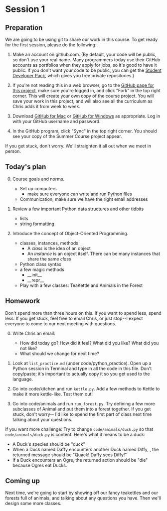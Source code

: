Session 1
=========

Preparation
-----------

We are going to be using git to share our work in this course. To get ready for
the first session, please do the following: 

1. Make an account on github.com. (By default, your code will be public, so don't 
use your real name. Many programmers today use their GitHub accounts as 
portfolios when they apply for jobs, so it's good to have it public. If you don't 
want your code to be public, you can get the 
[Student Developer Pack](https://education.github.com/pack/join), which gives you 
free private repositories.)

2. If you're not reading this in a web browser, go to the 
   [GitHub page for this project](https://github.com/cproctor/summer_course), 
   make sure you're logged in, and click "Fork" in the top right corner. This 
   will create your own copy of the course project. You will save your work in this 
   project, and will also see all the curriculum as Chris adds it from week to week.

3. Download [GitHub for Mac](https://mac.github.com/) or 
   [GitHub for Windows](https://windows.github.com/) as appropriate. Log in with 
   your GitHub username and password.

4. In the GitHub program, click "Sync" in the top right corner. You should see your
   copy of the Summer Course project appear. 

If you get stuck, don't worry. We'll straighten it all out when we meet in person.

Today's plan
------------

0. Course goals and norms.

    - Set up computers
        - make sure everyone can write and run Python files
    - Communication; make sure we have the right email addresses

1. Review a few important Python data structures and other tidbits

    - lists
    - string formatting

1. Introduce the concept of Object-Oriented Programming.

    - classes, instances, methods
        - A *class* is the idea of an object
        - An *instance* is an object itself. There can be many instances that
          share the same *class*
    - Python class syntax
    - a few magic methods
        - \_\_init\_\_
        - \_\_repr\_\_
    - Play with a few classes: TeaKettle and Animals in the Forest

Homework
--------

Don't spend more than three hours on this. If you want to spend less, spend less.
If you get stuck, feel free to email Chris, or just stop--I expect everyone to come
to our next meeting with questions. 

0. Write Chris an email:
    - How did today go? How did it feel? What did you like? What did you not like?
    - What should we change for next time? 

1. Look at `list_practice.md` (under code/python\_practice). Open up a Python 
   session in Terminal and type in all the code in this file. Don't copy/paste;
   it's important to actually copy it so you get used to the language.

2. Go into code/kitchen and run `kettle.py`. Add a few methods to Kettle to make 
   it more kettle-like. Test them out!

3. Go into code/animals and run `run_forest.py`. Try defining a few more subclasses
   of Animal and put them into a forest together. If you get stuck, don't worry--
   I'd like to spend the first part of class next time talking about your questions. 

If you want more challenge: Try to change `code/animals/duck.py` so that 
`code/animals/duck.py` is content. Here's what it means to be a duck:

- A Duck's species should be "duck"
- When a Duck named Daffy encounters another Duck named Diffy, , the returned 
  message should be "Quack! Daffy sees Diffy!"
- If a Duck encounters an Ogre, the returned action should be "die" because Ogres
  eat Ducks. 

Coming up
---------

Next time, we're going to start by showing off our fancy teakettles and our forests
full of animals, and talking about any questions you have. Then we'll design some 
more classes.

